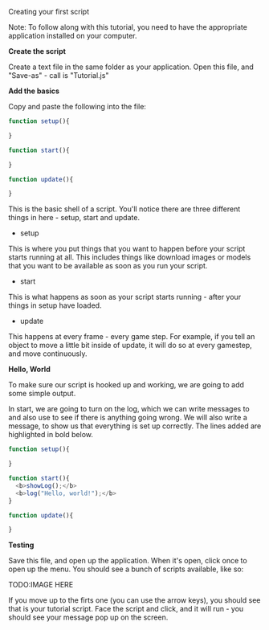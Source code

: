 Creating your first script

Note: To follow along with this tutorial, you need to have the appropriate application installed on your computer.

**Create the script** 

Create a text file in the same folder as your application.
Open this file, and "Save-as" - call is "Tutorial.js"

**Add the basics**

Copy and paste the following into the file:

```javascript
function setup(){

}

function start(){

}

function update(){

}
```

This is the basic shell of a script.  You'll notice there are three different things in here - setup, start and update.  

* setup 

This is where you put things that you want to happen before your script starts running at all.  This includes things like download images or models that you want to be available as soon as you run your script.

* start 

This is what happens as soon as your script starts running - after your things in setup have loaded.

* update 

This happens at every frame - every game step.  For example, if you tell an object to move a little bit inside of update, it will do    so at every gamestep, and move continuously.

**Hello, World**

To make sure our script is hooked up and working, we are going to add some simple output.

In start, we are going to turn on the log, which we can write messages to and also use to see if there is anything going wrong.  We will also write a message, to show us that everything is set up correctly.  The lines added are highlighted in bold below.

```javascript
function setup(){

}

function start(){
  <b>showLog();</b>
  <b>log("Hello, world!");</b>
}

function update(){

}
```

**Testing**

Save this file, and open up the application.  When it's open, click once to open up the menu.  You should see a bunch of scripts available, like so:

TODO:IMAGE HERE

If you move up to the firts one (you can use the arrow keys), you should see that is your tutorial script.  Face the script and click, and it will run - you should see your message pop up on the screen.


